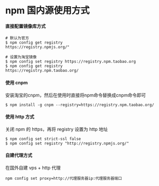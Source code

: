 # npm 国内源使用方式

#### 直接配置镜像库方式

```text
# 默认为官方
$ npm config get registry
https://registry.npmjs.org/"

# 设置为淘宝镜像
$ npm config set registry https://registry.npm.taobao.org
$ npm config get registry
https://registry.npm.taobao.org/
```

#### 使用 cnpm

安装淘宝的cnpm，然后在使用时直接将npm命令替换成cnpm命令即可

```text
$ npm install -g cnpm --registry=https://registry.npm.taobao.org/
```

#### 使用 http 方式

关闭 npm 的 https，再将 registry 设置为 http 地址

```text
$ npm config set strict-ssl false
$ npm config set registry "http://registry.npmjs.org/"
```

#### 自建代理方式

 在国外自建 vps + http 代理

```text
npm config set proxy=http://代理服务器ip:代理服务器端口
```

